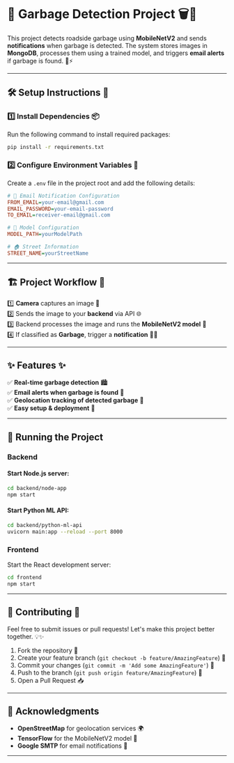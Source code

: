 # 🚮 Garbage Detection Project 🗑️📸

This project detects roadside garbage using **MobileNetV2** and sends **notifications** when garbage is detected. The system stores images in **MongoDB**, processes them using a trained model, and triggers **email alerts** if garbage is found. 📩⚡

---

## 🛠 Setup Instructions 🚀

### 1️⃣ Install Dependencies 📦
Run the following command to install required packages:

```bash
pip install -r requirements.txt
```

### 2️⃣ Configure Environment Variables 🔧
Create a `.env` file in the project root and add the following details:

```ini
# 📧 Email Notification Configuration  
FROM_EMAIL=your-email@gmail.com  
EMAIL_PASSWORD=your-email-password  
TO_EMAIL=receiver-email@gmail.com  

# 🧠 Model Configuration
MODEL_PATH=yourModelPath

# 🏠 Street Information
STREET_NAME=yourStreetName
```

---

## 🏗️ Project Workflow 🔄

1️⃣ **Camera** captures an image 🎥  
2️⃣ Sends the image to your **backend** via API 🌐  
3️⃣ Backend processes the image and runs the **MobileNetV2 model** 🧠  
4️⃣ If classified as **Garbage**, trigger a **notification** 📲🚨  

---

## ✨ Features ✨

✅ **Real-time garbage detection** 🏙️  
✅ **Email alerts when garbage is found** 📧  
✅ **Geolocation tracking of detected garbage** 📍  
✅ **Easy setup & deployment** 🚀  

---

## 🚀 Running the Project

### Backend

#### Start Node.js server:
```bash
cd backend/node-app
npm start
```

#### Start Python ML API:
```bash
cd backend/python-ml-api
uvicorn main:app --reload --port 8000
```

### Frontend
Start the React development server:
```bash
cd frontend
npm start
```
 
---

## 🤝 Contributing 🤝

Feel free to submit issues or pull requests! Let's make this project better together. 💡✨

1. Fork the repository 🍴  
2. Create your feature branch (`git checkout -b feature/AmazingFeature`) 🌿  
3. Commit your changes (`git commit -m 'Add some AmazingFeature'`) 💾  
4. Push to the branch (`git push origin feature/AmazingFeature`) 🚀  
5. Open a Pull Request 📥  

---

## 🙏 Acknowledgments

- **OpenStreetMap** for geolocation services 🌍  
- **TensorFlow** for the MobileNetV2 model 🧠  
- **Google SMTP** for email notifications 📧  

---
